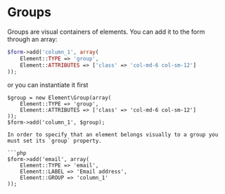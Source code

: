 # Groups

Groups are visual containers of elements. You can add it to the form through an array:

```php
$form->add('column_1', array(
	Element::TYPE => 'group',
	Element::ATTRIBUTES => ['class' => 'col-md-6 col-sm-12']
));
```
or you can instantiate it first
```
$group = new Element\Group(array(
	Element::TYPE => 'group',
	Element::ATTRIBUTES => ['class' => 'col-md-6 col-sm-12']
));
$form->add('column_1', $group);

In order to specify that an element belongs visually to a group you must set its `group` property.

```php
$form->add('email', array(
	Element::TYPE => 'email',
	Element::LABEL => 'Email address',
	Element::GROUP => 'column_1'
));
```